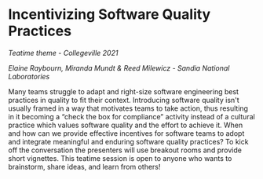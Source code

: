 # Incentivizing Software Quality Practices

*Teatime theme - Collegeville 2021*

*Elaine Raybourn, Miranda Mundt & Reed Milewicz - Sandia National Laboratories*

Many teams struggle to adapt and right-size software engineering best practices in quality to fit their context. Introducing software quality isn't usually framed in a way that motivates teams to take action, thus resulting in it becoming a “check the box for compliance” activity instead of a cultural practice which values software quality and the effort to achieve it. When and how can we provide effective incentives for software teams to adopt and integrate meaningful and enduring software quality practices?  To kick off the conversation the presenters will use breakout rooms and provide short vignettes. This teatime session is open to anyone who wants to brainstorm, share ideas, and learn from others!
